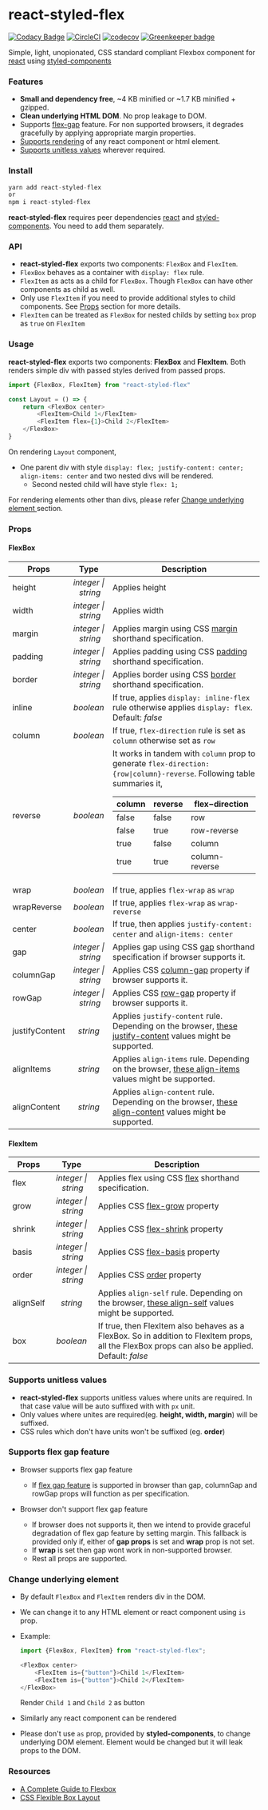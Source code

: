 # react-styled-flex
  
[![Codacy Badge][codacy]][codacy-url]
[![CircleCI][build]][build-url]
[![codecov][coverage]][coverage-url]
[![Greenkeeper badge][greenkeeper]][greenkeeper-url]

Simple, light, unopionated, CSS standard compliant Flexbox component for [react][react-git] using [styled-components][styled-components-git]

### Features
*   **Small and dependency free**, ~4 KB minified or ~1.7 KB minified + gzipped.
*   **Clean underlying HTML DOM**. No prop leakage to DOM.
*   Supports [flex-gap][flex-gap] feature. For non supported browsers, it degrades gracefully by applying appropriate margin properties.
*   [Supports rendering](#change-underlying-element) of any react component or html element.
*   [Supports unitless values](#supports-unitless-values) wherever required.

### Install
```javascript
yarn add react-styled-flex
or
npm i react-styled-flex
```

**react-styled-flex** requires peer dependencies [react][react-npm] and [styled-components][styled-components-npm]. You need to add them separately. 

### API
*   **react-styled-flex** exports two components: `FlexBox` and `FlexItem`.
*   `FlexBox` behaves as a container with `display: flex` rule. 
*   `FlexItem` as acts as a child for `FlexBox`. Though `FlexBox` can have other components as child as well. 
*   Only use `FlexItem` if you need to provide additional styles to child components. See [Props](#props) section for more details.
*   `FlexItem` can be treated as `FlexBox` for nested childs by setting `box` prop as `true` on `FlexItem`

### Usage
**react-styled-flex** exports two components: **FlexBox** and **FlexItem**. 
Both renders simple div with passed styles derived from passed props. 

```javascript
import {FlexBox, FlexItem} from "react-styled-flex"

const Layout = () => {
	return <FlexBox center>
    	<FlexItem>Child 1</FlexItem>
        <FlexItem flex={1}>Child 2</FlexItem>
    </FlexBox>
} 
```
On rendering `Layout` component, 
*   One parent div with style `display: flex; justify-content: center; align-items: center` and two nested divs will be rendered. 
    *   Second nested child will have style `flex: 1;` 

For rendering elements other than divs, please refer [Change underlying element
](#change-underlying-element) section. 

### Props

#### FlexBox

|Props|Type|Description|
|---|:---:|---|
|height|*integer&nbsp;&vert;&nbsp;string*|Applies height|
|width|*integer&nbsp;&vert;&nbsp;string*|Applies width|
|margin|*integer&nbsp;&vert;&nbsp;string*|Applies margin using CSS [margin][margin-mdn] shorthand specification.|
|padding|*integer&nbsp;&vert;&nbsp;string*|Applies padding using CSS [padding][padding-mdn] shorthand specification.|
|border|*integer&nbsp;&vert;&nbsp;string*|Applies border using CSS [border][border-mdn] shorthand specification.|
|inline|*boolean*|If true, applies `display: inline-flex` rule otherwise applies `display: flex`. Default: *false*|
|column|*boolean*|If true, `flex-direction` rule is set as `column` otherwise set as `row`|
|reverse|*boolean*|It works in tandem with `column` prop to generate `flex-direction: {row\|column}-reverse`. Following table summaries it,<br/>  <table><thead><tr><th>column</th><th>reverse</th><th>flex&minus;direction</th></tr></thead><tbody><tr><td>false</td><td>false</td><td>row</td></tr><tr><td>false</td><td>true</td><td>row-reverse</td></tr><tr><td>true</td><td>false</td><td>column</td></tr><tr><td>true</td><td>true</td><td>column-reverse</td></tr></tbody></table>|
|wrap|*boolean*|If true, applies `flex-wrap` as `wrap`|
|wrapReverse|*boolean*|If true, applies `flex-wrap` as `wrap-reverse`|
|center|*boolean*|If true, then applies `justify-content: center` and `align-items: center`|
|gap|*integer&nbsp;&vert;&nbsp;string*| Applies gap using CSS [gap][gap-mdn] shorthand specification if browser supports it.|
|columnGap|*integer&nbsp;&vert;&nbsp;string*| Applies CSS [column-gap][column-gap-mdn] property if browser supports it.|
|rowGap|*integer&nbsp;&vert;&nbsp;string*| Applies CSS [row-gap][row-gap-mdn] property if browser supports it.|
|justifyContent|*string*|Applies `justify-content` rule. Depending on the browser, [these justify-content][justify-content-mdn] values might be supported.|
|alignItems|*string*|Applies `align-items` rule. Depending on the browser, [these align-items][align-items-mdn] values might be supported.|
|alignContent|*string*|Applies `align-content` rule. Depending on the browser, [these align-content][align-content-mdn] values might be supported.|

#### FlexItem
|Props|Type|Description|
|---|:---:|---|
|flex|*integer&nbsp;&vert;&nbsp;string*|Applies flex using CSS [flex][flex-prop-mdn] shorthand specification.|
|grow|*integer&nbsp;&vert;&nbsp;string*|Applies CSS [flex-grow][flex-grow-mdn] property|
|shrink|*integer&nbsp;&vert;&nbsp;string*|Applies CSS [flex-shrink][flex-shrink-mdn] property|
|basis|*integer&nbsp;&vert;&nbsp;string*|Applies CSS [flex-basis][flex-basis-mdn] property|
|order|*integer&nbsp;&vert;&nbsp;string*|Applies CSS [order][order-mdn] property|
|alignSelf|*string*|Applies `align-self` rule. Depending on the browser, [these align-self][align-self-mdn] values might be supported.|
|box|*boolean*|If true, then FlexItem also behaves as a FlexBox. So in addition to FlexItem props, all the FlexBox props can also be applied.<br/>Default: *false*|

### Supports unitless values
*   **react-styled-flex** supports unitless values where units are required. In that case value will be auto suffixed with with `px` unit.<br/>
*   Only values where unites are required(eg. **height, width, margin**) will be suffixed. 
*   CSS rules which don't have units won't be suffixed (eg. **order**)

### Supports flex gap feature
*   Browser supports flex gap feature
    *   If [flex gap feature][flex-gap] is supported in browser than gap, columnGap and rowGap props will function as per specification.

*   Browser don't support flex gap feature
    *   If browser does not supports it, then we intend to provide graceful degradation of flex gap feature by setting margin. This fallback is provided only if, either of **gap props** is set and **wrap** prop is not set.
	*   If **wrap** is set then gap wont work in non-supported browser.
	*   Rest all props are supported. 

### Change underlying element
*   By default `FlexBox` and `FlexItem` renders div in the DOM.

*   We can change it to any HTML element or react component using `is` prop.

*   Example:
    ```javascript
    import {FlexBox, FlexItem} from "react-styled-flex";

    <FlexBox center>
        <FlexItem is={"button"}>Child 1</FlexItem>
        <FlexItem is={"button"}>Child 2</FlexItem>
    </FlexBox>
    ```
    Render `Child 1` and `Child 2` as button

*   Similarly any react component can be rendered

*   Please don't use `as` prop, provided by **styled-components**, to change underlying DOM element. Element would be changed but it will leak props to the DOM.

### Resources
*   [A Complete Guide to Flexbox][flex-guide-css-tricks]
*   [CSS Flexible Box Layout][flex-guide-mdn]

[codacy]: https://api.codacy.com/project/badge/Grade/3883d0db80a44fa6b18a311be25a8553
[codacy-url]: https://www.codacy.com/manual/ppiyush13/react-styled-flex?utm_source=github.com&amp;utm_medium=referral&amp;utm_content=ppiyush13/react-styled-flex&amp;utm_campaign=Badge_Grade
[build]: https://circleci.com/gh/ppiyush13/react-styled-flex/tree/master.svg?style=shield
[build-url]: https://circleci.com/gh/ppiyush13/react-styled-flex/tree/master
[coverage]: https://codecov.io/gh/ppiyush13/react-styled-flex/branch/master/graph/badge.svg
[coverage-url]: https://codecov.io/gh/ppiyush13/react-styled-flex
[greenkeeper]: https://badges.greenkeeper.io/ppiyush13/react-styled-flex.svg
[greenkeeper-url]: https://greenkeeper.io/
[styled-components-git]: https://github.com/styled-components/styled-components
[react-git]: https://github.com/facebook/react
[flex-gap]: https://developer.mozilla.org/en-US/docs/Web/CSS/gap#Flex_layout
[styled-components-npm]: https://www.npmjs.com/package/styled-components
[react-npm]: https://www.npmjs.com/package/react
[padding-mdn]: https://developer.mozilla.org/en-US/docs/Web/CSS/padding#Syntax
[margin-mdn]: https://developer.mozilla.org/en-US/docs/Web/CSS/margin#Syntax
[border-mdn]: https://developer.mozilla.org/en-US/docs/Web/CSS/border#Syntax
[justify-content-mdn]: https://developer.mozilla.org/en-US/docs/Web/CSS/justify-content#Values
[align-items-mdn]: https://developer.mozilla.org/en-US/docs/Web/CSS/align-items#Values
[align-content-mdn]: https://developer.mozilla.org/en-US/docs/Web/CSS/align-content#Values
[gap-mdn]: https://developer.mozilla.org/en-US/docs/Web/CSS/gap#Syntax
[row-gap-mdn]: https://developer.mozilla.org/en-US/docs/Web/CSS/row-gap
[column-gap-mdn]: https://developer.mozilla.org/en-US/docs/Web/CSS/column-gap
[order-mdn]: https://developer.mozilla.org/en-US/docs/Web/CSS/order
[flex-prop-mdn]: https://developer.mozilla.org/en-US/docs/Web/CSS/flex
[flex-grow-mdn]: https://developer.mozilla.org/en-US/docs/Web/CSS/flex-grow
[flex-shrink-mdn]: https://developer.mozilla.org/en-US/docs/Web/CSS/flex-shrink
[flex-basis-mdn]: https://developer.mozilla.org/en-US/docs/Web/CSS/flex-basis
[align-self-mdn]: https://developer.mozilla.org/en-US/docs/Web/CSS/align-self#Values
[flex-guide-css-tricks]: https://css-tricks.com/snippets/css/a-guide-to-flexbox/
[flex-guide-mdn]: https://developer.mozilla.org/en-US/docs/Web/CSS/CSS_Flexible_Box_Layout
